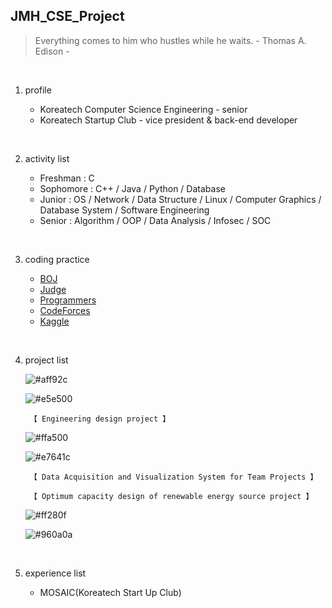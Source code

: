 ## JMH_CSE_Project

> Everything comes to him who hustles while he waits. - Thomas A. Edison -
<br/>

1. profile

   + Koreatech Computer Science Engineering - senior
   + Koreatech Startup Club - vice president & back-end developer
<br/>

2. activity list

   + Freshman : C
   + Sophomore : C++ / Java / Python / Database
   + Junior : OS / Network / Data Structure / Linux / Computer Graphics / Database System / Software Engineering
   + Senior : Algorithm / OOP / Data Analysis / Infosec  / SOC
<br/>

3. coding practice

   + [BOJ](https://www.acmicpc.net/)
   + [Judge](https://judge.koreatech.ac.kr/)
   + [Programmers](https://programmers.co.kr/)
   + [CodeForces](https://codeforces.com/)
   + [Kaggle](https://www.kaggle.com/)
<br/>

4. project list
  
   ![#aff92c](https://placehold.it/15/aff92c/000000?text=+)
   
   ![#e5e500](https://placehold.it/15/e5e500/000000?text=+)
   
        【 Engineering design project 】
   
   ![#ffa500](https://placehold.it/15/ffa500/000000?text=+)
   
   ![#e7641c](https://placehold.it/15/e7641c/000000?text=+)
   
        【 Data Acquisition and Visualization System for Team Projects 】
        
        【 Optimum capacity design of renewable energy source project 】
   
   ![#ff280f](https://placehold.it/15/ff280f/000000?text=+)
   
   ![#960a0a](https://placehold.it/15/960a0a/000000?text=+)
   
<br/>

5. experience list

   + MOSAIC(Koreatech Start Up Club)